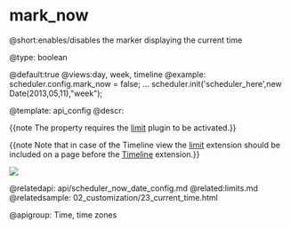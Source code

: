 mark_now
=============

@short:enables/disables the marker displaying the current time	

@type: boolean

@default:true
@views:day, week, timeline
@example:
scheduler.config.mark_now = false;
...
scheduler.init('scheduler_here',new Date(2013,05,11),"week");


@template:	api_config
@descr:

{{note The property requires the [limit](extensions_list.md#limit) plugin to be activated.}}

{{note  Note that in case of the Timeline view the [limit](extensions_list.md#limit) extension should be included on a page before the [Timeline](extensions_list.md#timeline) extension.}}

<img src="api/weekView_properties.png"/>


@relatedapi:
	api/scheduler_now_date_config.md
@related:limits.md
@relatedsample:
	02_customization/23_current_time.html
    

@apigroup: Time, time zones
    